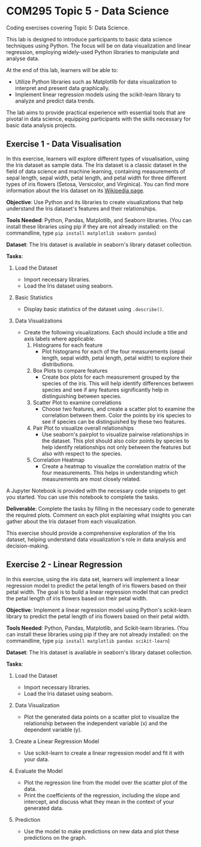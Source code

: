 # COM295 Topic 5 - Data Science

Coding exercises covering Topic 5: Data Science.

This lab is designed to introduce participants to basic data science techniques using Python. The focus will be on data visualization and linear regression, employing widely-used Python libraries to manipulate and analyse data.

At the end of this lab, learners will be able to:

- Utilize Python libraries such as Matplotlib for data visualization to interpret and present data graphically.
- Implement linear regression models using the scikit-learn library to analyze and predict data trends.

The lab aims to provide practical experience with essential tools that are pivotal in data science, equipping participants with the skills necessary for basic data analysis projects.

## Exercise 1 - Data Visualisation

In this exercise, learners will explore different types of visualisation, using the Iris dataset as sample data. The Iris dataset is a classic dataset in the field of data science and machine learning, containing measurements of sepal length, sepal width, petal length, and petal width for three different types of iris flowers (Setosa, Versicolor, and Virginica). You can find more information about the Iris dataset on its [Wikipedia page](https://en.wikipedia.org/wiki/Iris_flower_data_set).

**Objective**: Use Python and its libraries to create visualizations that help understand the Iris dataset's features and their relationships.

**Tools Needed**: Python, Pandas, Matplotlib, and Seaborn libraries. (You can install these libraries using pip if they are not already installed: on the commandline, type `pip install matplotlib seaborn pandas`)

**Dataset**: The Iris dataset is available in seaborn's library dataset collection.

**Tasks**:

1. Load the Dataset
    - Import necessary libraries.
    - Load the Iris dataset using seaborn.

2. Basic Statistics
    - Display basic statistics of the dataset using `.describe()`.

3. Data Visualizations
    - Create the following visualizations. Each should include a title and axis labels where applicable.
        1. Histograms for each feature
            - Plot histograms for each of the four measurements (sepal length, sepal width, petal length, petal width) to explore their distributions.
        2. Box Plots to compare features
            - Create box plots for each measurement grouped by the species of the iris. This will help identify differences between species and see if any features significantly help in distinguishing between species.
        3. Scatter Plot to examine correlations
            - Choose two features, and create a scatter plot to examine the correlation between them. Color the points by iris species to see if species can be distinguished by these two features.
        4. Pair Plot to visualize overall relationships
            - Use seaborn's pairplot to visualize pairwise relationships in the dataset. This plot should also color points by species to help identify relationships not only between the features but also with respect to the species.
        5. Correlation Heatmap
            - Create a heatmap to visualize the correlation matrix of the four measurements. This helps in understanding which measurements are most closely related.

A Jupyter Notebook is provided with the necessary code snippets to get you started. You can use this notebook to complete the tasks.

**Deliverable**: Complete the tasks by filling in the necessary code to generate the required plots. Comment on each plot explaining what insights you can gather about the Iris dataset from each visualization.

This exercise should provide a comprehensive exploration of the Iris dataset, helping understand data visualization's role in data analysis and decision-making.


## Exercise 2 - Linear Regression

In this exercise, using the iris data set, learners will implement a linear regression model to predict the petal length of iris flowers based on their petal width. The goal is to build a linear regression model that can predict the petal length of iris flowers based on their petal width.

**Objective**: Implement a linear regression model using Python's scikit-learn library to predict the petal length of iris flowers based on their petal width.

**Tools Needed**: Python, Pandas, Matplotlib, and Scikit-learn libraries. (You can install these libraries using pip if they are not already installed: on the commandline, type `pip install matplotlib pandas scikit-learn`)

**Dataset**: The Iris dataset is available in seaborn's library dataset collection.

**Tasks**:

1. Load the Dataset
    - Import necessary libraries.
    - Load the Iris dataset using seaborn.

2. Data Visualization
    - Plot the generated data points on a scatter plot to visualize the relationship between the independent variable (x) and the dependent variable (y).

3. Create a Linear Regression Model
    - Use scikit-learn to create a linear regression model and fit it with your data.

4. Evaluate the Model
    - Plot the regression line from the model over the scatter plot of the data.
    - Print the coefficients of the regression, including the slope and intercept, and discuss what they mean in the context of your generated data.

5. Prediction
    - Use the model to make predictions on new data and plot these predictions on the graph.
